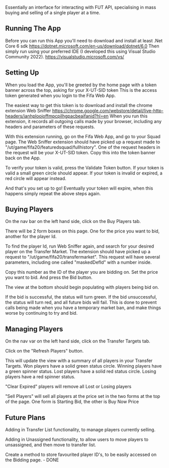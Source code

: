 Essentially an interface for interacting with FUT API, specialising in mass buying and selling of a single player at a time.

## Running The App ##
Before you can run this App you'll need to download and install at least .Net Core 6 sdk
https://dotnet.microsoft.com/en-us/download/dotnet/6.0
Then simply run using your preferred IDE (I developed this using Visual Studio Community 2022).
https://visualstudio.microsoft.com/vs/

## Setting Up ##
When you load the App, you'll be greeted by the home page with a token banner across the top, asking for your X-UT-SID token
This is the access token generated when you login to the Fifa Web App.

The easiest way to get this token is to download and install the chrome extension Web Sniffer
https://chrome.google.com/webstore/detail/live-http-headers/ianhploojoffmpcpilhgpacbeaifanid?hl=en
When you run this extension, it records all outgoing calls made by your browser, including any headers and parameters of these requests.

With this extension running, go on the Fifa Web App, and go to your Squad page.
The Web Sniffer extension should have picked up a request made to "/ut/game/fifa20/featuredsquad/fullhistory". One of the request headers in the request will be your X-UT-SID token. Copy this into the token banner back on the App.

To verify your token is valid, press the Validate Token button.
If your token is valid a small green circle should appear.
If your token is invalid or expired, a red circle will appear instead.

And that's you set up to go!
Eventually your token will expire, when this happens simply repeat the above steps again.

## Buying Players ##
On the nav bar on the left hand side, click on the Buy Players tab.

There will be 2 form boxes on this page. One for the price you want to bid, another for the player Id.

To find the player Id, run Web Sniffer again, and search for your desired player on the Transfer Market.
The extension should have picked up a request to "/ut/game/fifa20/transfermarket". This request will have several parameters, including one called "maskedDefId" with a number inside.

Copy this number as the ID of the player you are bidding on.
Set the price you want to bid. 
And press the Bid button.

The view at the bottom should begin populating with players being bid on.

If the bid is successful, the status will turn green.
If the bid unsuccessful, the status will turn red, and all future bids will fail.
This is done to prevent calls being made when you have a temporary market ban, and make things worse by continuing to try and bid.

## Managing Players ##
On the nav var on the left hand side, click on the Transfer Targets tab.

Click on the "Refresh Players" button.

This will update the view with a summary of all players in your Transfer Targets.
Won players have a solid green status circle.
Winning players have a green spinner status.
Lost players have a solid red status circle.
Losing players have a red spinner status.

"Clear Expired" players will remove all Lost or Losing players

"Sell Players" will sell all players at the price set in the two forms at the top of the page.
One form is Starting Bid, the other is Buy Now Price

## Future Plans ##
Adding in Transfer List functionality, to manage players currently selling.

Adding in Unassigned functionality, to allow users to move players to unsassigned, and then move to transfer list.

Create a method to store favourited player ID's, to be easily accessed on the Bidding page. - DONE

